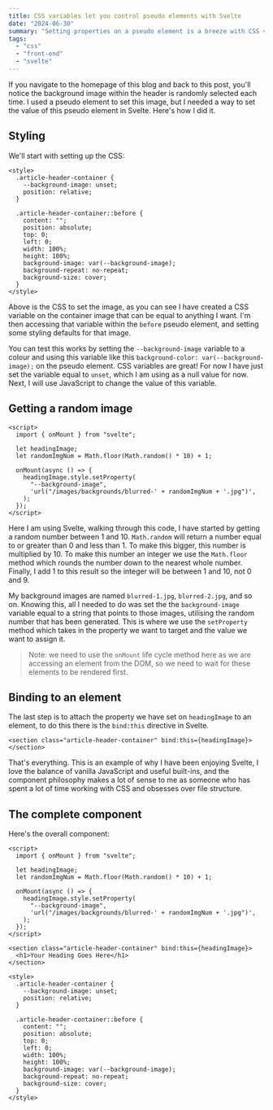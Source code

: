 ```yaml
---
title: CSS variables let you control pseudo elements with Svelte
date: "2024-06-30"
summary: "Setting properties on a pseudo element is a breeze with CSS variables, and Svelte makes it even easier to control."
tags:
  - "css" 
  - "front-end"
  - "svelte"
---
```


If you navigate to the homepage of this blog and back to this post, you'll notice the background image within the header is randomly selected each time. I used a pseudo element to set this image, but I needed a way to set the value of this pseudo element in Svelte. Here's how I did it.

## Styling

We'll start with setting up the CSS:

```svelte
<style>
  .article-header-container {
    --background-image: unset;
    position: relative;
  }

  .article-header-container::before {
    content: "";
    position: absolute;
    top: 0;
    left: 0;
    width: 100%;
    height: 100%;
    background-image: var(--background-image);
    background-repeat: no-repeat;
    background-size: cover;
  }
</style>
```

Above is the CSS to set the image, as you can see I have created a CSS variable on the container image that can be equal to anything I want. I'm then accessing that variable within the `before` pseudo element, and setting some styling defaults for that image.

You can test this works by setting the `--background-image` variable to a colour and using this variable like this `background-color: var(--background-image);` on the pseudo element. CSS variables are great! For now I have just set the variable equal to `unset`, which I am using as a null value for now. Next, I will use JavaScript to change the value of this variable.

## Getting a random image

```svelte
<script>
  import { onMount } from "svelte";

  let headingImage;
  let randomImgNum = Math.floor(Math.random() * 10) + 1;

  onMount(async () => {
    headingImage.style.setProperty(
      "--background-image",
      'url("/images/backgrounds/blurred-' + randomImgNum + '.jpg")',
    );
  });
</script>
```

Here I am using Svelte, walking through this code, I have started by getting a random number between 1 and 10. `Math.random` will return a number equal to or greater than 0 and less than 1. To make this bigger, this number is multiplied by 10. To make this number an integer we use the `Math.floor` method which rounds the number down to the nearest whole number. Finally, I add 1 to this result so the integer will be between 1 and 10, not 0 and 9.

My background images are named `blurred-1.jpg`, `blurred-2.jpg`, and so on. Knowing this, all I needed to do was set the the `background-image` variable equal to a string that points to those images, utilising the random number that has been generated. This is where we use the `setProperty` method which takes in the property we want to target and the value we want to assign it.

> Note: we need to use the `onMount` life cycle method here as we are accessing an element from the DOM, so we need to wait for these elements to be rendered first.

## Binding to an element

The last step is to attach the property we have set on `headingImage` to an element, to do this there is the `bind:this` directive in Svelte.

```svelte
<section class="article-header-container" bind:this={headingImage}></section>
```

That's everything. This is an example of why I have been enjoying Svelte, I love the balance of vanilla JavaScript and useful built-ins, and the component philosophy makes a lot of sense to me as someone who has spent a lot of time working with CSS and obsesses over file structure.

## The complete component

Here's the overall component:

```svelte
<script>
  import { onMount } from "svelte";

  let headingImage;
  let randomImgNum = Math.floor(Math.random() * 10) + 1;

  onMount(async () => {
    headingImage.style.setProperty(
      "--background-image",
      'url("/images/backgrounds/blurred-' + randomImgNum + '.jpg")',
    );
  });
</script>

<section class="article-header-container" bind:this={headingImage}>
  <h1>Your Heading Goes Here</h1>
</section>

<style>
  .article-header-container {
    --background-image: unset;
    position: relative;
  }

  .article-header-container::before {
    content: "";
    position: absolute;
    top: 0;
    left: 0;
    width: 100%;
    height: 100%;
    background-image: var(--background-image);
    background-repeat: no-repeat;
    background-size: cover;
  }
</style>
```

